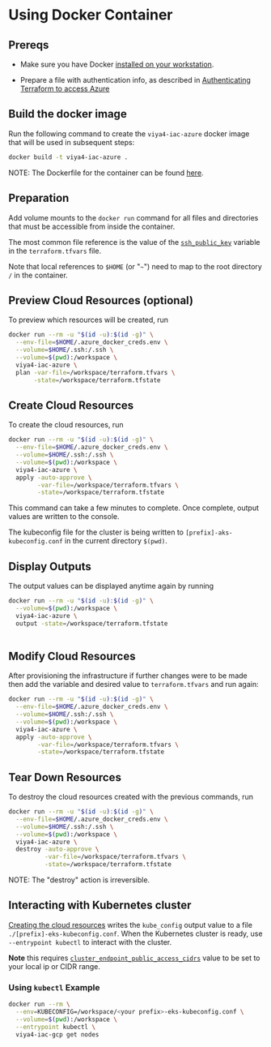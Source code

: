 # Using Docker Container

## Prereqs

- Make sure you have Docker [installed on your workstation](../../README.md#docker).

- Prepare a file with authentication info, as described in [Authenticating Terraform to access Azure](./TerraformAzureAuthentication.md)

## Build the docker image

Run the following command to create the `viya4-iac-azure` docker image that will be used in subsequent steps:

```bash
docker build -t viya4-iac-azure .
```

NOTE: The Dockerfile for the container can be found [here](../../Dockerfile).

## Preparation

Add volume mounts to the `docker run` command for all files and directories that must be accessible from inside the container.

The most common file reference is the value of the [`ssh_public_key`](./CONFIG-VARS.md#required-variables) variable in the `terraform.tfvars` file.

Note that local references to `$HOME` (or "`~`") need to map to the root directory `/` in the container.

## Preview Cloud Resources (optional)

To preview which resources will be created, run

```bash
docker run --rm -u "$(id -u):$(id -g)" \
  --env-file=$HOME/.azure_docker_creds.env \
  --volume=$HOME/.ssh:/.ssh \
  --volume=$(pwd):/workspace \
  viya4-iac-azure \
  plan -var-file=/workspace/terraform.tfvars \
       -state=/workspace/terraform.tfstate  
```

## Create Cloud Resources

To create the cloud resources, run

```bash
docker run --rm -u "$(id -u):$(id -g)" \
  --env-file=$HOME/.azure_docker_creds.env \
  --volume=$HOME/.ssh:/.ssh \
  --volume=$(pwd):/workspace \
  viya4-iac-azure \
  apply -auto-approve \
        -var-file=/workspace/terraform.tfvars \
        -state=/workspace/terraform.tfstate 
```
This command can take a few minutes to complete. Once complete, output values are written to the console.

The kubeconfig file for the cluster is being written to `[prefix]-aks-kubeconfig.conf` in the current directory `$(pwd)`.

## Display Outputs

The output values can be displayed anytime again by running

```bash
docker run --rm -u "$(id -u):$(id -g)" \
  --volume=$(pwd):/workspace \
  viya4-iac-azure \
  output -state=/workspace/terraform.tfstate 
 
```

## Modify Cloud Resources

After provisioning the infrastructure if further changes were to be made then add the variable and desired value to `terraform.tfvars` and run again:

```bash
docker run --rm -u "$(id -u):$(id -g)" \
  --env-file=$HOME/.azure_docker_creds.env \
  --volume=$HOME/.ssh:/.ssh \
  --volume=$(pwd):/workspace \
  viya4-iac-azure \
  apply -auto-approve \
        -var-file=/workspace/terraform.tfvars \
        -state=/workspace/terraform.tfstate 
```


## Tear Down Resources 

To destroy the cloud resources created with the previous commands, run

```bash
docker run --rm -u "$(id -u):$(id -g)" \
  --env-file=$HOME/.azure_docker_creds.env \
  --volume=$HOME/.ssh:/.ssh \
  --volume=$(pwd):/workspace \
  viya4-iac-azure \
  destroy -auto-approve \
          -var-file=/workspace/terraform.tfvars \
          -state=/workspace/terraform.tfstate
```
NOTE: The "destroy" action is irreversible.

## Interacting with Kubernetes cluster

[Creating the cloud resources](#create-cloud-resources) writes the `kube_config` output value to a file `./[prefix]-eks-kubeconfig.conf`. When the Kubernetes cluster is ready, use `--entrypoint kubectl` to interact with the cluster.

**Note** this requires [`cluster_endpoint_public_access_cidrs`](../CONFIG-VARS.md#admin-access) value to be set to your local ip or CIDR range.

### Using `kubectl` Example

```bash
docker run --rm \
  --env=KUBECONFIG=/workspace/<your prefix>-eks-kubeconfig.conf \
  --volume=$(pwd):/workspace \
  --entrypoint kubectl \
  viya4-iac-gcp get nodes 

```
